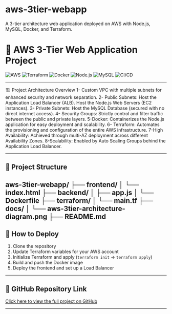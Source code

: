 # aws-3tier-webapp
A 3-tier architecture web application deployed on AWS with Node.js, MySQL, Docker, and Terraform.

# 🚀 AWS 3-Tier Web Application Project

![AWS](https://img.shields.io/badge/AWS-Cloud-orange)
![Terraform](https://img.shields.io/badge/Terraform-IaC-blueviolet)
![Docker](https://img.shields.io/badge/Docker-Containerization-blue)
![Node.js](https://img.shields.io/badge/Node.js-Backend-green)
![MySQL](https://img.shields.io/badge/MySQL-Database-lightblue)
![CI/CD](https://img.shields.io/badge/GitHub%20Actions-CI%2FCD-blue)

---

🏗️ Project Architecture Overview
1- Custom VPC with multiple subnets for enhanced security and network separation.
2- Public Subnets:
    Host the Application Load Balancer (ALB).
    Host the Node.js Web Servers (EC2 instances).
3- Private Subnets:
    Host the MySQL Database (secured with no direct internet access).
4- Security Groups:
    Strictly control and filter traffic between the public and private layers.
5-Docker:
    Containerizes the Node.js application for easy deployment and scalability.
6- Terraform:
    Automates the provisioning and configuration of the entire AWS infrastructure.
7-High Availability:
    Achieved through multi-AZ deployment across different Availability Zones.
8-Scalability:
    Enabled by Auto Scaling Groups behind the Application Load Balancer.

---

## 📂 Project Structure

aws-3tier-webapp/ ├── frontend/ │ └── index.html ├── backend/ │ ├── app.js │ └── Dockerfile ├── terraform/ │ └── main.tf ├── docs/ │ └── aws-3tier-architecture-diagram.png ├── README.md
---

## 🚀 How to Deploy

1. Clone the repository
2. Update Terraform variables for your AWS account
3. Initialize Terraform and apply (`terraform init` → `terraform apply`)
4. Build and push the Docker image
5. Deploy the frontend and set up a Load Balancer

---

## 🔗 GitHub Repository Link

[Click here to view the full project on GitHub](https://github.com/bewran/aws-3tier-webapp)

---
